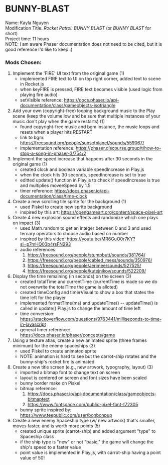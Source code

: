 # BUNNY-BLAST

Name: Kayla Nguyen\
Modification Title: *Rocket Patrol: BUNNY BLAST* (or *BUNNY BLAST* for short)\
Project time: 11 hours\
NOTE: I am aware Phaser documentation does not need to be cited, but it is good reference I'd like to keep :)

### Mods Chosen: 
1) Implement the 'FIRE' UI text from the original game (1)
    - implemented FIRE text to UI on top right corner, added text to scene in Rocket.js
    - when keyFIRE is pressed, FIRE text becomes visible (used logic from playing fire audio)
    - setVisible reference: https://docs.phaser.io/api-documentation/class/gameobjects-isotriangle
2) Add your own (copyright-free) looping background music to the Play scene
(keep the volume low and be sure that multiple instances of your music don't play when the game restarts) (1)
    - found copyright-free music and bgm instance, the music loops and resets when a player hits RESTART
    - link to bgm: https://freesound.org/people/sunsetplanet/sounds/559067/
    - implementation reference: https://phaser.discourse.group/t/how-to-stop-a-song-in-phaser-3/754/2
3) Implement the speed increase that happens after 30 seconds in the original game (1)
    - created clock and boolean variable speedIncrease in Play.js
    - when the clock hits 30 seconds, speedIncrease is set to true
    - editted update() function in Play.js to check if speedIncrease is true and multiplies moveeSpeed by 1.5
    - timer reference: https://docs.phaser.io/api-documentation/class/time-clock
4) Create a new scrolling tile sprite for the background (1)
    - used Piskel to create new sprite background
    - inspired by this art: https://opengameart.org/content/space-pixel-art 
5) Create 4 new explosion sound effects and randomize which one plays on impact (3)
    - used Math.random to get an integer between 0 and 3 and used ternary operators to choose audio based on number
    - inspired by this video: https://youtu.be/MR6GuO0r7KY?si=p7mHQ03b4rsFN293
    - audio references:
      1. https://freesound.org/people/stumpbutt/sounds/381764/
      2. https://freesound.org/people/cabled_mess/sounds/350976/
      3. https://freesound.org/people/Jerimee/sounds/527525/
      4. https://freesound.org/people/kutejnikov/sounds/522209/
6) Display the time remaining (in seconds) on the screen (3)
    - created totalTime and currentTime (currentTime is made so we do not overwrite the totalTime the game is alloted)
    - created timeConfig and timerVisual to show a box that states the time left for the player
    - implemented formatTime(ms) and updateTime() -- updateTime() is called in update() Play.js to change the amount of time left
    - time conversion: https://stackoverflow.com/questions/9763441/milliseconds-to-time-in-javascript
    - general timer reference: https://docs.phaser.io/phaser/concepts/game
7) Using a texture atlas, create a new animated sprite (three frames minimum) for the enemy spaceships (3)
    - used Piskel to create animated sprite
    - NOTE: animation is hard to see but the carrot-ship rotates and the bunny-ship's rocket fire is animated
8) Create a new title screen (e.g., new artwork, typography, layout) (3)
    - imported a bitmap font to change text on screen
    - layout is centered on screen and font sizes have been scaled
    - bunny border make on Piskel
    - bitmap reference:
       1. https://docs.phaser.io/api-documentation/class/gameobjects-bitmaptext
       2. https://www.fontspace.com/public-pixel-font-f72305
    - bunny sprite inspired by: https://www.teepublic.com/user/bonbonpup
9) Create a new enemy Spaceship type (w/ new artwork) that's smaller, moves faster, and is worth more points (5)
    - created unique sprite (carrot-ship) and added argument "type" to Spaceship class
    - if the ship type is "new" or not "basic," the game will change the ship's speed to a faster value
    - point value is implemented in Play.js, with carrot-ship having a point value of 50!
